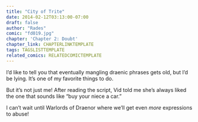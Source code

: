```yaml
---
title: "City of Trite"
date: 2014-02-12T03:13:00-07:00
draft: false
author: "Rades"
comic: "fd019.jpg"
chapter: 'Chapter 2: Doubt'
chapter_link: CHAPTERLINKTEMPLATE
tags: TAGSLISTTEMPLATE
related_comics: RELATEDCOMICTEMPLATE
---
```


I’d like to tell you that eventually mangling draenic phrases gets old, but I’d be lying. It’s one of my favorite things to do. 


But it’s not just me! After reading the script, Vid told me she’s always liked the one that sounds like “buy your niece a car.”


I can’t wait until Warlords of Draenor where we’ll get even *more* expressions to abuse!

